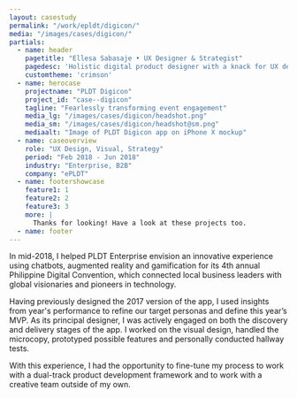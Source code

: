 ```yaml
---
layout: casestudy
permalink: "/work/epldt/digicon/"
media: "/images/cases/digicon/"
partials:
  - name: header
    pagetitle: "Ellesa Sabasaje • UX Designer & Strategist"
    pagedesc: 'Holistic digital product designer with a knack for UX design, UX strategy, UX research, prototyping and front-end development'
    customtheme: 'crimson'
  - name: herocase
    projectname: "PLDT Digicon"
    project_id: "case--digicon"
    tagline: "Fearlessly transforming event engagement"
    media_lg: "/images/cases/digicon/headshot.png"
    media_sm: "/images/cases/digicon/headshot@sm.png"
    mediaalt: "Image of PLDT Digicon app on iPhone X mockup"
  - name: caseoverview
    role: "UX Design, Visual, Strategy"
    period: "Feb 2018 - Jun 2018"
    industry: "Enterprise, B2B"
    company: "ePLDT"
  - name: footershowcase
    feature1: 1
    feature2: 2
    feature3: 3
    more: |
      Thanks for looking! Have a look at these projects too.
  - name: footer
---
```


In mid-2018, I helped PLDT Enterprise envision an innovative experience using chatbots, augmented reality and gamification for its 4th annual Philippine Digital Convention, which connected local business leaders with global visionaries and pioneers in technology.

Having previously designed the 2017 version of the app, I used insights from year's performance to refine our target personas and define this year’s MVP. As its principal designer, I was actively engaged on both the discovery and delivery stages of the app. I worked on the visual design, handled the microcopy, prototyped possible features and personally conducted hallway tests.

With this experience, I had the opportunity to fine-tune my process to work with a dual-track product development framework and to work with a creative team outside of my own.
